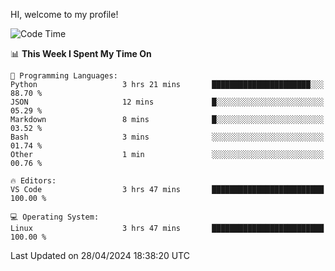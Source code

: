 HI, welcome to my profile!
<!--START_SECTION:waka-->
![Code Time](http://img.shields.io/badge/Code%20Time-1%2C857%20hrs%2016%20mins-blue)

📊 **This Week I Spent My Time On** 

```text
💬 Programming Languages: 
Python                   3 hrs 21 mins       ██████████████████████░░░   88.70 % 
JSON                     12 mins             █░░░░░░░░░░░░░░░░░░░░░░░░   05.29 % 
Markdown                 8 mins              █░░░░░░░░░░░░░░░░░░░░░░░░   03.52 % 
Bash                     3 mins              ░░░░░░░░░░░░░░░░░░░░░░░░░   01.74 % 
Other                    1 min               ░░░░░░░░░░░░░░░░░░░░░░░░░   00.76 % 

🔥 Editors: 
VS Code                  3 hrs 47 mins       █████████████████████████   100.00 % 

💻 Operating System: 
Linux                    3 hrs 47 mins       █████████████████████████   100.00 % 
```


 Last Updated on 28/04/2024 18:38:20 UTC
<!--END_SECTION:waka-->
